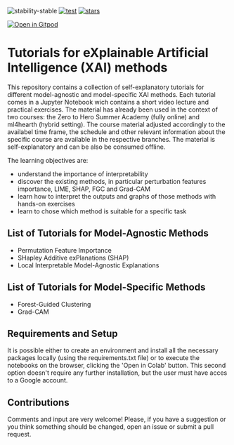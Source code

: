![stability-stable](https://img.shields.io/badge/stability-stable-green.svg)
[![test](https://github.com/HelmholtzAI-Consultants-Munich/XAI-Tutorials/actions/workflows/test_notebooks.yml/badge.svg)](https://github.com/HelmholtzAI-Consultants-Munich/XAI-Tutorials/actions/workflows/test_notebooks.yml)
[![stars](https://img.shields.io/github/stars/HelmholtzAI-Consultants-Munich/XAI-Tutorials?logo=GitHub&color=yellow)](https://github.com/HelmholtzAI-Consultants-Munich/XAI-Tutorials/stargazers)

[![Open in Gitpod](https://gitpod.io/button/open-in-gitpod.svg)](https://gitpod.io/#https://github.com/HelmholtzAI-Consultants-Munich/XAI-Tutorials)

# Tutorials for eXplainable Artificial Intelligence (XAI) methods

This repository contains a collection of self-explanatory tutorials for different model-agnostic and model-specific XAI methods.
Each tutorial comes in a Jupyter Notebook wich contains a short video lecture and practical exercises.
The material has already been used in the context of two courses: the Zero to Hero Summer Academy (fully online) and ml4hearth (hybrid setting).
The course material adjusted accordingly to the availabel time frame, the schedule and other relevant information about the specific course are available in the respective branches.
The material is self-explanatory and can be also be consumed offline.

The learning objectives are:

- understand the importance of interpretability
- discover the existing methods, in particular perturbation features importance, LIME, SHAP, FGC and Grad-CAM
- learn how to interpret the outputs and graphs of those methods with hands-on exercises
- learn to chose which method is suitable for a specific task


## List of Tutorials for Model-Agnostic Methods

- Permutation Feature Importance
- SHapley Additive exPlanations (SHAP)
- Local Interpretable Model-Agnostic Explanations

## List of Tutorials for Model-Specific Methods

- Forest-Guided Clustering
- Grad-CAM

## Requirements and Setup

It is possible either to create an environment and install all the necessary packages locally (using the requirements.txt file) or to execute the notebooks on the browser, clicking the 'Open in Colab' button. This second option doesn't require any further installation, but the user must have acces to a Google account.

## Contributions

Comments and input are very welcome! Please, if you have a suggestion or you think something should be changed, open an issue or submit a pull request. 
